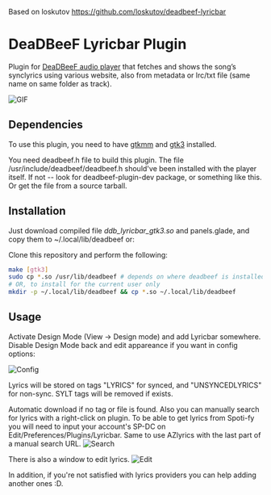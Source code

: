 Based on loskutov https://github.com/loskutov/deadbeef-lyricbar

# DeaDBeeF Lyricbar Plugin
Plugin for [DeaDBeeF audio player](https://github.com/DeaDBeeF-Player/deadbeef) that fetches and shows the song’s synclyrics using various website, also from metadata or lrc/txt file (same name on same folder as track).

![GIF](https://github.com/AsVHEn/deadbeef-lyricbar/assets/4272271/2506a8cb-2c94-4a73-99c7-33b7aa22e26e)


## Dependencies
To use this plugin, you need to have [gtkmm](http://www.gtkmm.org/) and [gtk3](https://www.gtk.org/) installed.

You need deadbeef.h file to build this plugin. The file /usr/include/deadbeef/deadbeef.h should've been installed with the player itself. If not -- look for deadbeef-plugin-dev package, or something like this. Or get the file from a source tarball.

## Installation
Just download compiled file _ddb_lyricbar_gtk3.so_ and panels.glade, and copy them to ~/.local/lib/deadbeef or:

Clone this repository and perform the following:
```sh
make [gtk3]
sudo cp *.so /usr/lib/deadbeef # depends on where deadbeef is installed
# OR, to install for the current user only
mkdir -p ~/.local/lib/deadbeef && cp *.so ~/.local/lib/deadbeef
```

## Usage
Activate Design Mode (View → Design mode) and add Lyricbar somewhere. Disable Design Mode back and edit appareance if you want in config options:

![Config](https://github.com/AsVHEn/deadbeef-lyricbar/assets/4272271/5cbf1cba-9eff-4694-ad34-d814b8abe84f)

Lyrics will be stored on tags "LYRICS" for synced, and "UNSYNCEDLYRICS" for non-sync. SYLT tags will be removed if exists.

Automatic download if no tag or file is found. Also you can manually search for lyrics with a right-click on plugin. To be able to get lyrics from Spoti-fy you will need to input your account's SP-DC on Edit/Preferences/Plugins/Lyricbar.
Same to use AZlyrics with the last part of a manual search URL.
![Search](https://github.com/AsVHEn/deadbeef-lyricbar/assets/4272271/03b1ade0-11da-4c69-b85b-cb3f26ed8b65)

There is also a window to edit lyrics.
![Edit](https://github.com/AsVHEn/deadbeef-lyricbar/assets/4272271/5e2c30b6-e21b-483e-abe6-c0d12ed13d84)

In addition, if you're not satisfied with lyrics providers you can help adding another ones :D.


